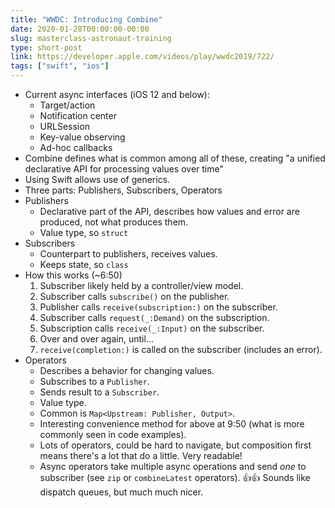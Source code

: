 ```yaml
---
title: "WWDC: Introducing Combine"
date: 2020-01-28T00:00:00-00:00
slug: masterclass-astronaut-training
type: short-post
link: https://developer.apple.com/videos/play/wwdc2019/722/
tags: ["swift", "ios"]
---
```


* Current async interfaces (iOS 12 and below):
    * Target/action
    * Notification center
    * URLSession
    * Key-value observing
    * Ad-hoc callbacks
* Combine defines what is common among all of these, creating "a unified declarative API for processing values over time"
* Using Swift allows use of generics.
* Three parts: Publishers, Subscribers, Operators
* Publishers
    * Declarative part of the API, describes how values and error are produced, not what produces them.
    * Value type, so `struct`
* Subscribers
    * Counterpart to publishers, receives values.
    * Keeps state, so `class`
* How this works (~6:50)
    1. Subscriber likely held by a controller/view model.
    2. Subscriber calls `subscribe()` on the publisher.
    3. Publisher calls `receive(subscription:)` on the subscriber.
    4. Subscriber calls `request(_:Demand)` on the subscription.
    5. Subscription calls `receive(_:Input)` on the subscriber.
    6. Over and over again, until...
    7. `receive(completion:)` is called on the subscriber (includes an error).
* Operators
    * Describes a behavior for changing values.
    * Subscribes to a `Publisher`.
    * Sends result to a `Subscriber`.
    * Value type.
    * Common is `Map<Upstream: Publisher, Output>`.
    * Interesting convenience method for above at 9:50 (what is more commonly seen in code examples).
    * Lots of operators, could be hard to navigate, but composition first means there's a lot that do a little. Very readable!
    * Async operators take multiple async operations and send _one_ to subscriber (see `zip` or `combineLatest` operators). 👍👍 Sounds like dispatch queues, but much much nicer.

